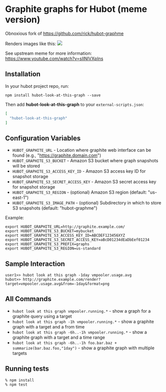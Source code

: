 # Graphite graphs for Hubot (meme version)

Obnoxious fork of https://github.com/rick/hubot-graphme

Renders images like this:
![](http://i.imgur.com/GaatEim.png)

See upstream meme for more information:
https://www.youtube.com/watch?v=sIlNIVXpIns

## Installation

In your hubot project repo, run:

`npm install hubot-look-at-this-graph --save`

Then add **hubot-look-at-this-graph** to your `external-scripts.json`:

```json
[
  "hubot-look-at-this-graph"
]
```

## Configuration Variables


 - `HUBOT_GRAPHITE_URL` - Location where graphite web interface can be found (e.g., "https://graphite.domain.com")
 - `HUBOT_GRAPHITE_S3_BUCKET` - Amazon S3 bucket where graph snapshots will be stored
 - `HUBOT_GRAPHITE_S3_ACCESS_KEY_ID` - Amazon S3 access key ID for snapshot storage
 - `HUBOT_GRAPHITE_S3_SECRET_ACCESS_KEY` - Amazon S3 secret access key for snapshot storage
 - `HUBOT_GRAPHITE_S3_REGION` - (optional) Amazon S3 region (default: "us-east-1")
 - `HUBOT_GRAPHITE_S3_IMAGE_PATH` - (optional) Subdirectory in which to store S3 snapshots (default: "hubot-graphme")

Example:

```
export HUBOT_GRAPHITE_URL=http://graphite.example.com/
export HUBOT_GRAPHITE_S3_BUCKET=mybucket
export HUBOT_GRAPHITE_S3_ACCESS_KEY_ID=ABCDEF123456XYZ
export HUBOT_GRAPHITE_S3_SECRET_ACCESS_KEY=aBcD01234dEaDbEef01234
export HUBOT_GRAPHITE_S3_PREFIX=graphs
export HUBOT_GRAPHITE_S3_REGION=us-standard
```

## Sample Interaction

```
user1>> hubot look at this graph -1day vmpooler.usage.avg
hubot>> http://graphite.example.com/render?target=vmpooler.usage.avg&from=-1day&format=png
```

## All Commands

 - `hubot look at this graph vmpooler.running.*` - show a graph for a graphite query using a target
 - `hubot look at this graph -1h vmpooler.running.*` - show a graphite graph with a target and a from time
 - `hubot look at this graph -6h..-1h vmpooler.running.*` - show a graphite graph with a target and a time range
 - `hubot look at this graph -6h..-1h foo.bar.baz + summarize(bar.baz.foo,"1day")` - show a graphite graph with multiple targets


## Running tests

```
% npm install
% npm test
```
